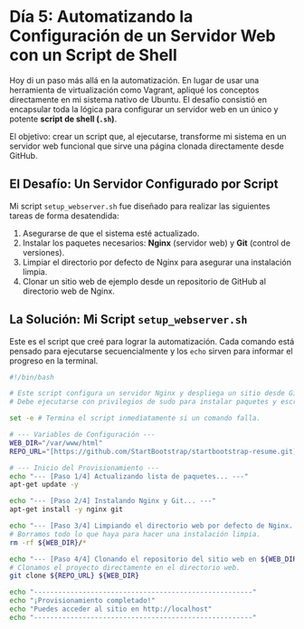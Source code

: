 # Día 5: Automatizando la Configuración de un Servidor Web con un Script de Shell

Hoy di un paso más allá en la automatización. En lugar de usar una herramienta de virtualización como Vagrant, apliqué los conceptos directamente en mi sistema nativo de Ubuntu. El desafío consistió en encapsular toda la lógica para configurar un servidor web en un único y potente **script de shell (`.sh`)**.

El objetivo: crear un script que, al ejecutarse, transforme mi sistema en un servidor web funcional que sirve una página clonada directamente desde GitHub.

## El Desafío: Un Servidor Configurado por Script

Mi script `setup_webserver.sh` fue diseñado para realizar las siguientes tareas de forma desatendida:
1.  Asegurarse de que el sistema esté actualizado.
2.  Instalar los paquetes necesarios: **Nginx** (servidor web) y **Git** (control de versiones).
3.  Limpiar el directorio por defecto de Nginx para asegurar una instalación limpia.
4.  Clonar un sitio web de ejemplo desde un repositorio de GitHub al directorio web de Nginx.

## La Solución: Mi Script `setup_webserver.sh`

Este es el script que creé para lograr la automatización. Cada comando está pensado para ejecutarse secuencialmente y los `echo` sirven para informar el progreso en la terminal.

```bash
#!/bin/bash

# Este script configura un servidor Nginx y despliega un sitio desde Git.
# Debe ejecutarse con privilegios de sudo para instalar paquetes y escribir en /var/www/html.

set -e # Termina el script inmediatamente si un comando falla.

# --- Variables de Configuración ---
WEB_DIR="/var/www/html"
REPO_URL="[https://github.com/StartBootstrap/startbootstrap-resume.git](https://github.com/StartBootstrap/startbootstrap-resume.git)"

# --- Inicio del Provisionamiento ---
echo "--- [Paso 1/4] Actualizando lista de paquetes... ---"
apt-get update -y

echo "--- [Paso 2/4] Instalando Nginx y Git... ---"
apt-get install -y nginx git

echo "--- [Paso 3/4] Limpiando el directorio web por defecto de Nginx... ---"
# Borramos todo lo que haya para hacer una instalación limpia.
rm -rf ${WEB_DIR}/*

echo "--- [Paso 4/4] Clonando el repositorio del sitio web en ${WEB_DIR}... ---"
# Clonamos el proyecto directamente en el directorio web.
git clone ${REPO_URL} ${WEB_DIR}

echo "------------------------------------------------------"
echo "¡Provisionamiento completado!"
echo "Puedes acceder al sitio en http://localhost"
echo "------------------------------------------------------"
